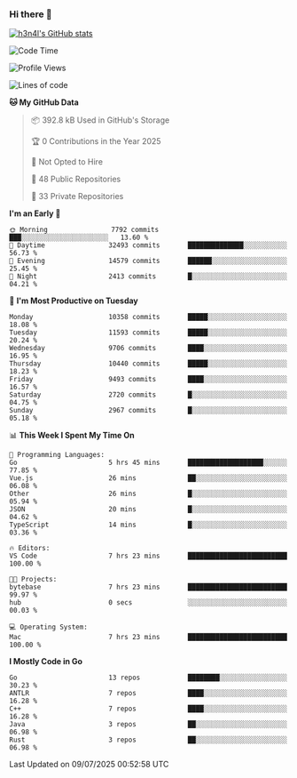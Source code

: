 ### Hi there 👋

[![h3n4l's GitHub stats](https://github-readme-stats.vercel.app/api?username=h3n4l&count_private=true&show_icons=true&theme=radical)](https://github.com/h3n4l/github-readme-stats)

<!--START_SECTION:waka-->
![Code Time](http://img.shields.io/badge/Code%20Time-2%2C227%20hrs%2046%20mins-blue)

![Profile Views](http://img.shields.io/badge/Profile%20Views-4-blue)

![Lines of code](https://img.shields.io/badge/From%20Hello%20World%20I%27ve%20Written-19.7%20million%20lines%20of%20code-blue)

**🐱 My GitHub Data** 

> 📦 392.8 kB Used in GitHub's Storage 
 > 
> 🏆 0 Contributions in the Year 2025
 > 
> 🚫 Not Opted to Hire
 > 
> 📜 48 Public Repositories 
 > 
> 🔑 33 Private Repositories 
 > 
**I'm an Early 🐤** 

```text
🌞 Morning                7792 commits        ███░░░░░░░░░░░░░░░░░░░░░░   13.60 % 
🌆 Daytime                32493 commits       ██████████████░░░░░░░░░░░   56.73 % 
🌃 Evening                14579 commits       ██████░░░░░░░░░░░░░░░░░░░   25.45 % 
🌙 Night                  2413 commits        █░░░░░░░░░░░░░░░░░░░░░░░░   04.21 % 
```
📅 **I'm Most Productive on Tuesday** 

```text
Monday                   10358 commits       █████░░░░░░░░░░░░░░░░░░░░   18.08 % 
Tuesday                  11593 commits       █████░░░░░░░░░░░░░░░░░░░░   20.24 % 
Wednesday                9706 commits        ████░░░░░░░░░░░░░░░░░░░░░   16.95 % 
Thursday                 10440 commits       █████░░░░░░░░░░░░░░░░░░░░   18.23 % 
Friday                   9493 commits        ████░░░░░░░░░░░░░░░░░░░░░   16.57 % 
Saturday                 2720 commits        █░░░░░░░░░░░░░░░░░░░░░░░░   04.75 % 
Sunday                   2967 commits        █░░░░░░░░░░░░░░░░░░░░░░░░   05.18 % 
```


📊 **This Week I Spent My Time On** 

```text
💬 Programming Languages: 
Go                       5 hrs 45 mins       ███████████████████░░░░░░   77.85 % 
Vue.js                   26 mins             ██░░░░░░░░░░░░░░░░░░░░░░░   06.08 % 
Other                    26 mins             █░░░░░░░░░░░░░░░░░░░░░░░░   05.94 % 
JSON                     20 mins             █░░░░░░░░░░░░░░░░░░░░░░░░   04.62 % 
TypeScript               14 mins             █░░░░░░░░░░░░░░░░░░░░░░░░   03.36 % 

🔥 Editors: 
VS Code                  7 hrs 23 mins       █████████████████████████   100.00 % 

🐱‍💻 Projects: 
bytebase                 7 hrs 23 mins       █████████████████████████   99.97 % 
hub                      0 secs              ░░░░░░░░░░░░░░░░░░░░░░░░░   00.03 % 

💻 Operating System: 
Mac                      7 hrs 23 mins       █████████████████████████   100.00 % 
```

**I Mostly Code in Go** 

```text
Go                       13 repos            ████████░░░░░░░░░░░░░░░░░   30.23 % 
ANTLR                    7 repos             ████░░░░░░░░░░░░░░░░░░░░░   16.28 % 
C++                      7 repos             ████░░░░░░░░░░░░░░░░░░░░░   16.28 % 
Java                     3 repos             ██░░░░░░░░░░░░░░░░░░░░░░░   06.98 % 
Rust                     3 repos             ██░░░░░░░░░░░░░░░░░░░░░░░   06.98 % 
```




 Last Updated on 09/07/2025 00:52:58 UTC
<!--END_SECTION:waka-->


